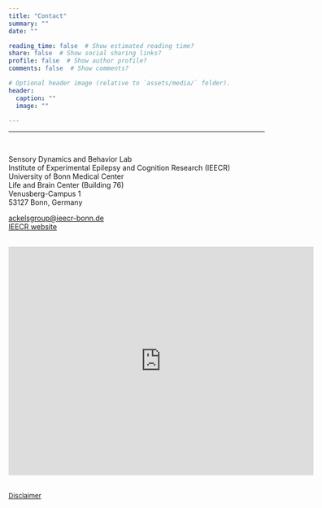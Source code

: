 ```yaml
---
title: "Contact"
summary: ""
date: ""

reading_time: false  # Show estimated reading time?
share: false  # Show social sharing links?
profile: false  # Show author profile?
comments: false  # Show comments?

# Optional header image (relative to `assets/media/` folder).
header:
  caption: ""
  image: ""

---  
```


<!-- # Contact us  -->

---  

<br>
<div style="text-align:left"> 

<!-- **Dr. Tobias Ackels**   -->
Sensory Dynamics and Behavior Lab  
Institute of Experimental Epilepsy and Cognition Research (IEECR)  
University of Bonn Medical Center  
Life and Brain Center (Building 76)  
Venusberg-Campus 1  
53127 Bonn, Germany
<br>

[ackelsgroup@ieecr-bonn.de](mailto:ackelsgroup@ieecr-bonn.de) &ensp; &ensp;
<a href="https://twitter.com/AckelsLab" target="_blank"><i class="fa-brands fa-twitter fa-2x"></i></a> &ensp;  
[IEECR website](https://ieecr-bonn.de/)</div>  

<br>

<table style='width: 100%' border='0'>
<tr>
<!-- <td style='width:50%;'>
{{< figure src="https://ukbnewsroom.files.wordpress.com/2016/10/lifebrain-jpg-e1477498834223.jpg">}} -->
<iframe src="https://www.google.com/maps/embed?pb=!1m18!1m12!1m3!1d9495.403308350535!2d7.096144914345397!3d50.698734518762876!2m3!1f0!2f0!3f0!3m2!1i1024!2i768!4f13.1!3m3!1m2!1s0x47bee3cddf78744d%3A0xd19786a9c906171d!2sLife%20and%20Brain%20GmbH!5e0!3m2!1sen!2suk!4v1679500031337!5m2!1sen!2suk" width="600" height="450" style="border:0;" allowfullscreen="" loading="lazy" referrerpolicy="no-referrer-when-downgrade"></iframe>
</tr>

<!-- <tr>
<a class="twitter-timeline" data-width="250" data-theme="dark" href="https://twitter.com/AckelsLab?ref_src=twsrc%5Etfw">Tweets by AckelsLab</a> <script async src="https://platform.twitter.com/widgets.js" charset="utf-8"></script>
</tr> -->

</table>



<font size="2">

[Disclaimer](/disclaimer)
</font>